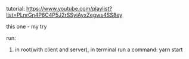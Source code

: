 tutorial: https://www.youtube.com/playlist?list=PLnrGn4P6C4P5J2rSSyiAyxZegws4SS8ey

this one - my try

run: 
1. in root(with client and server), in terminal run a command: yarn start